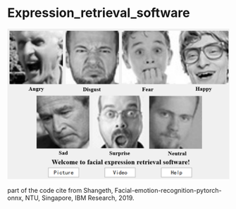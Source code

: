 # Expression_retrieval_software

![image-20230413194520034](README.assets/image-20230413194520034.png)

part of the code cite from Shangeth, Facial-emotion-recognition-pytorch-onnx, NTU, Singapore, IBM Research, 2019.
